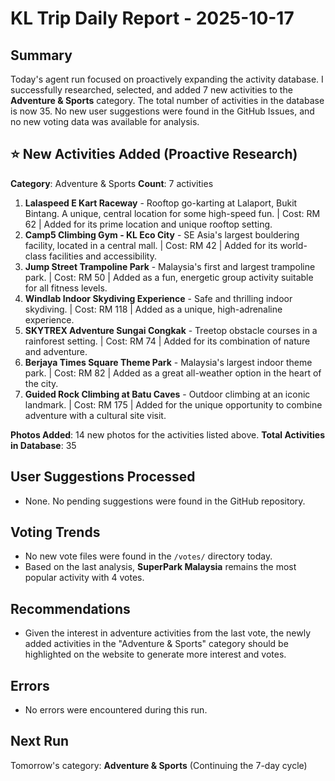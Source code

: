 # KL Trip Daily Report - 2025-10-17

## Summary

Today's agent run focused on proactively expanding the activity database. I successfully researched, selected, and added 7 new activities to the **Adventure & Sports** category. The total number of activities in the database is now 35. No new user suggestions were found in the GitHub Issues, and no new voting data was available for analysis.

## ⭐ New Activities Added (Proactive Research)

**Category**: Adventure & Sports
**Count**: 7 activities

1.  **Lalaspeed E Kart Raceway** - Rooftop go-karting at Lalaport, Bukit Bintang. A unique, central location for some high-speed fun. | Cost: RM 62 | Added for its prime location and unique rooftop setting.
2.  **Camp5 Climbing Gym - KL Eco City** - SE Asia's largest bouldering facility, located in a central mall. | Cost: RM 42 | Added for its world-class facilities and accessibility.
3.  **Jump Street Trampoline Park** - Malaysia's first and largest trampoline park. | Cost: RM 50 | Added as a fun, energetic group activity suitable for all fitness levels.
4.  **Windlab Indoor Skydiving Experience** - Safe and thrilling indoor skydiving. | Cost: RM 118 | Added as a unique, high-adrenaline experience.
5.  **SKYTREX Adventure Sungai Congkak** - Treetop obstacle courses in a rainforest setting. | Cost: RM 74 | Added for its combination of nature and adventure.
6.  **Berjaya Times Square Theme Park** - Malaysia's largest indoor theme park. | Cost: RM 82 | Added as a great all-weather option in the heart of the city.
7.  **Guided Rock Climbing at Batu Caves** - Outdoor climbing at an iconic landmark. | Cost: RM 175 | Added for the unique opportunity to combine adventure with a cultural site visit.

**Photos Added**: 14 new photos for the activities listed above.
**Total Activities in Database**: 35

## User Suggestions Processed

-   None. No pending suggestions were found in the GitHub repository.

## Voting Trends

-   No new vote files were found in the `/votes/` directory today.
-   Based on the last analysis, **SuperPark Malaysia** remains the most popular activity with 4 votes.

## Recommendations

-   Given the interest in adventure activities from the last vote, the newly added activities in the "Adventure & Sports" category should be highlighted on the website to generate more interest and votes.

## Errors

-   No errors were encountered during this run.

## Next Run

Tomorrow's category: **Adventure & Sports** (Continuing the 7-day cycle)

